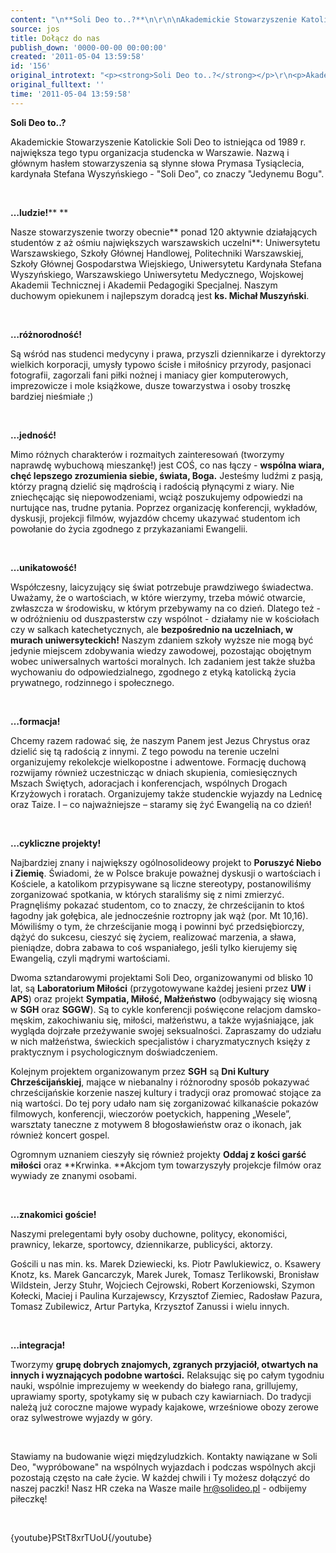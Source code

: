 ```yaml
---
content: "\n**Soli Deo to..?**\n\r\n\nAkademickie Stowarzyszenie Katolickie Soli Deo to istniejąca od 1989 r. największa tego typu organizacja studencka w Warszawie. Nazwą i głównym hasłem stowarzyszenia są słynne słowa Prymasa Tysiąclecia, kardynała Stefana Wyszyńskiego - \"Soli Deo\", co znaczy \"Jedynemu Bogu\".\n\r\n\n\_\n\r\n\n**…ludzie!****\_**\n\r\n\nNasze stowarzyszenie tworzy obecnie** ponad 120 aktywnie działających studentów\_z aż ośmiu największych warszawskich uczelni**: Uniwersytetu Warszawskiego, Szkoły Głównej Handlowej, Politechniki Warszawskiej, Szkoły Głównej Gospodarstwa Wiejskiego, Uniwersytetu Kardynała Stefana Wyszyńskiego, Warszawskiego Uniwersytetu Medycznego, Wojskowej Akademii Technicznej i Akademii Pedagogiki Specjalnej. Naszym duchowym opiekunem i najlepszym doradcą jest **ks. Michał Muszyński**.\n\r\n\n\_\n\r\n\n**…różnorodność!**\n\r\n\nSą wśród nas studenci medycyny i prawa, przyszli dziennikarze i dyrektorzy wielkich korporacji, umysły typowo ścisłe i miłośnicy przyrody, pasjonaci fotografii, zagorzali fani piłki nożnej i\_maniacy gier komputerowych, imprezowicze i mole książkowe, dusze towarzystwa i osoby troszkę bardziej nieśmiałe ;)\n\r\n\n\_\n\r\n\n**…jedność!**\n\r\n\nMimo różnych charakterów i rozmaitych zainteresowań (tworzymy naprawdę wybuchową mieszankę!) jest COŚ, co nas łączy - **wspólna wiara, chęć lepszego zrozumienia siebie, świata, Boga.** Jesteśmy ludźmi z pasją, którzy pragną dzielić się mądrością i radością płynącymi z wiary. Nie zniechęcając się niepowodzeniami, wciąż poszukujemy odpowiedzi na nurtujące nas, trudne pytania. Poprzez organizację konferencji, wykładów, dyskusji, projekcji filmów, wyjazdów chcemy ukazywać studentom ich powołanie do życia zgodnego z przykazaniami Ewangelii.\n\r\n\n\_\n\r\n\n**…unikatowość!**\n\r\n\nWspółczesny, laicyzujący się świat potrzebuje prawdziwego świadectwa. Uważamy, że o\_wartościach, w które wierzymy, trzeba mówić otwarcie, zwłaszcza w środowisku, w którym przebywamy na co dzień. Dlatego też - w odróżnieniu od duszpasterstw czy wspólnot - działamy nie w kościołach czy w salkach katechetycznych, ale **bezpośrednio na uczelniach, w murach uniwersyteckich!** Naszym zdaniem szkoły wyższe nie mogą być jedynie miejscem zdobywania wiedzy zawodowej, pozostając obojętnym wobec uniwersalnych wartości moralnych. Ich zadaniem jest także służba wychowaniu do odpowiedzialnego, zgodnego z etyką katolicką życia prywatnego, rodzinnego i społecznego.\n\r\n\n\_\n\r\n\n**…formacja!**\n\r\n\nChcemy razem radować się, że naszym Panem jest Jezus Chrystus oraz dzielić się tą radością z\_innymi. Z tego powodu na terenie uczelni organizujemy rekolekcje wielkopostne i adwentowe. Formację duchową rozwijamy również uczestnicząc w dniach skupienia, comiesięcznych Mszach Świętych, adoracjach i konferencjach, wspólnych Drogach Krzyżowych i roratach. Organizujemy także studenckie wyjazdy na Lednicę oraz Taize. I – co najważniejsze – staramy się żyć Ewangelią na co dzień!\n\r\n\n\_\n\r\n\n**…cykliczne projekty!**\n\r\n\nNajbardziej znany i największy ogólnosolideowy projekt to **Poruszyć Niebo i\_Ziemię**. Świadomi, że w Polsce brakuje poważnej dyskusji o wartościach i Kościele, a katolikom przypisywane są liczne stereotypy, postanowiliśmy zorganizować spotkania, w których staraliśmy się z nimi zmierzyć. Pragnęliśmy pokazać studentom, co to znaczy, że chrześcijanin to ktoś łagodny jak gołębica, ale jednocześnie roztropny jak wąż (por. Mt 10,16). Mówiliśmy o tym, że chrześcijanie mogą i powinni być przedsiębiorczy, dążyć do sukcesu, cieszyć się życiem, realizować marzenia, a sława, pieniądze, dobra zabawa to coś wspaniałego, jeśli tylko kierujemy się Ewangelią, czyli mądrymi wartościami.\n\r\n\nDwoma sztandarowymi projektami Soli Deo, organizowanymi od blisko 10 lat, są **Laboratorium Miłości** (przygotowywane każdej jesieni przez **UW** i **APS**) oraz projekt **Sympatia, Miłość, Małżeństwo** (odbywający się wiosną w **SGH** oraz **SGGW**). Są to cykle konferencji poświęcone relacjom damsko-męskim, zakochiwaniu się, miłości, małżeństwu, a także wyjaśniające, jak wygląda dojrzałe przeżywanie swojej seksualności. Zapraszamy do udziału w\_nich małżeństwa, świeckich specjalistów i charyzmatycznych księży z praktycznym i psychologicznym doświadczeniem.\n\r\n\nKolejnym projektem organizowanym przez **SGH** są **Dni Kultury Chrześcijańskiej**, mające w\_niebanalny i różnorodny sposób pokazywać chrześcijańskie korzenie naszej kultury i tradycji oraz promować stojące za nią wartości. Do tej pory udało nam się zorganizować kilkanaście pokazów filmowych, konferencji, wieczorów poetyckich, happening „Wesele”, warsztaty taneczne z\_motywem 8 błogosławieństw oraz o ikonach, jak również koncert gospel.\n\r\n\nOgromnym uznaniem cieszyły się również projekty **Oddaj z kości garść miłości** oraz **Krwinka. **Akcjom tym towarzyszyły projekcje filmów oraz wywiady ze znanymi osobami.\n\r\n\n\_\n\r\n\n**…znakomici goście!**\n\r\n\nNaszymi prelegentami były osoby duchowne, politycy, ekonomiści, prawnicy, lekarze, sportowcy, dziennikarze, publicyści, aktorzy.\n\r\n\nGościli u nas min. ks. Marek Dziewiecki, ks. Piotr Pawlukiewicz, o. Ksawery Knotz, ks. Marek Gancarczyk, Marek Jurek, Tomasz Terlikowski, Bronisław Wildstein, Jerzy Stuhr, Wojciech Cejrowski, Robert Korzeniowski, Szymon Kołecki, Maciej i Paulina Kurzajewscy, Krzysztof Ziemiec, Radosław Pazura, Tomasz Zubilewicz, Artur Partyka, Krzysztof Zanussi i wielu innych.\n\r\n\n\_\n\r\n\n**…integracja!**\n\r\n\nTworzymy **grupę dobrych znajomych, zgranych przyjaciół, otwartych na innych i\_wyznających podobne wartości.** Relaksując się po całym tygodniu nauki, wspólnie imprezujemy w weekendy do białego rana, grillujemy, uprawiamy sporty, spotykamy się w pubach czy kawiarniach. Do tradycji należą już coroczne majowe wypady kajakowe, wrześniowe obozy zerowe oraz sylwestrowe wyjazdy w góry.\n\r\n\n\_\n\r\n\nStawiamy na budowanie więzi międzyludzkich. Kontakty nawiązane w Soli Deo, \"wypróbowane\" na wspólnych wyjazdach i podczas wspólnych akcji pozostają często na całe życie. W każdej chwili i Ty możesz dołączyć do naszej paczki! Nasz HR czeka na Wasze maile hr@solideo.pl\_- odbijemy piłeczkę!\n\r\n\n\_\n\r\n\n{youtube}PStT8xrTUoU{/youtube}\n"
source: jos
title: Dołącz do nas
publish_down: '0000-00-00 00:00:00'
created: '2011-05-04 13:59:58'
id: '156'
original_introtext: "<p><strong>Soli Deo to..?</strong></p>\r\n<p>Akademickie Stowarzyszenie Katolickie Soli Deo to istniejąca od 1989 r. największa tego typu organizacja studencka w Warszawie. Nazwą i głównym hasłem stowarzyszenia są słynne słowa Prymasa Tysiąclecia, kardynała Stefana Wyszyńskiego - \"Soli Deo\", co znaczy \"Jedynemu Bogu\".</p>\r\n<p>\_</p>\r\n<p><strong>…ludzie!</strong><strong>\_</strong></p>\r\n<p>Nasze stowarzyszenie tworzy obecnie<strong> ponad 120 aktywnie działających studentów\_z aż ośmiu największych warszawskich uczelni</strong>: Uniwersytetu Warszawskiego, Szkoły Głównej Handlowej, Politechniki Warszawskiej, Szkoły Głównej Gospodarstwa Wiejskiego, Uniwersytetu Kardynała Stefana Wyszyńskiego, Warszawskiego Uniwersytetu Medycznego, Wojskowej Akademii Technicznej i Akademii Pedagogiki Specjalnej. Naszym duchowym opiekunem i najlepszym doradcą jest <strong>ks. Michał Muszyński</strong>.</p>\r\n<p>\_</p>\r\n<p><strong>…różnorodność!</strong></p>\r\n<p>Są wśród nas studenci medycyny i prawa, przyszli dziennikarze i dyrektorzy wielkich korporacji, umysły typowo ścisłe i miłośnicy przyrody, pasjonaci fotografii, zagorzali fani piłki nożnej i\_maniacy gier komputerowych, imprezowicze i mole książkowe, dusze towarzystwa i osoby troszkę bardziej nieśmiałe ;)</p>\r\n<p>\_</p>\r\n<p><strong>…jedność!</strong></p>\r\n<p>Mimo różnych charakterów i rozmaitych zainteresowań (tworzymy naprawdę wybuchową mieszankę!) jest COŚ, co nas łączy - <strong>wspólna wiara, chęć lepszego zrozumienia siebie, świata, Boga.</strong> Jesteśmy ludźmi z pasją, którzy pragną dzielić się mądrością i radością płynącymi z wiary. Nie zniechęcając się niepowodzeniami, wciąż poszukujemy odpowiedzi na nurtujące nas, trudne pytania. Poprzez organizację konferencji, wykładów, dyskusji, projekcji filmów, wyjazdów chcemy ukazywać studentom ich powołanie do życia zgodnego z przykazaniami Ewangelii.</p>\r\n<p>\_</p>\r\n<p><strong>…unikatowość!</strong></p>\r\n<p>Współczesny, laicyzujący się świat potrzebuje prawdziwego świadectwa. Uważamy, że o\_wartościach, w które wierzymy, trzeba mówić otwarcie, zwłaszcza w środowisku, w którym przebywamy na co dzień. Dlatego też - w odróżnieniu od duszpasterstw czy wspólnot - działamy nie w kościołach czy w salkach katechetycznych, ale <strong>bezpośrednio na uczelniach, w murach uniwersyteckich!</strong> Naszym zdaniem szkoły wyższe nie mogą być jedynie miejscem zdobywania wiedzy zawodowej, pozostając obojętnym wobec uniwersalnych wartości moralnych. Ich zadaniem jest także służba wychowaniu do odpowiedzialnego, zgodnego z etyką katolicką życia prywatnego, rodzinnego i społecznego.</p>\r\n<p>\_</p>\r\n<p><strong>…formacja!</strong></p>\r\n<p>Chcemy razem radować się, że naszym Panem jest Jezus Chrystus oraz dzielić się tą radością z\_innymi. Z tego powodu na terenie uczelni organizujemy rekolekcje wielkopostne i adwentowe. Formację duchową rozwijamy również uczestnicząc w dniach skupienia, comiesięcznych Mszach Świętych, adoracjach i konferencjach, wspólnych Drogach Krzyżowych i roratach. Organizujemy także studenckie wyjazdy na Lednicę oraz Taize. I – co najważniejsze – staramy się żyć Ewangelią na co dzień!</p>\r\n<p>\_</p>\r\n<p><strong>…cykliczne projekty!</strong></p>\r\n<p>Najbardziej znany i największy ogólnosolideowy projekt to <strong>Poruszyć Niebo i\_Ziemię</strong>. Świadomi, że w Polsce brakuje poważnej dyskusji o wartościach i Kościele, a katolikom przypisywane są liczne stereotypy, postanowiliśmy zorganizować spotkania, w których staraliśmy się z nimi zmierzyć. Pragnęliśmy pokazać studentom, co to znaczy, że chrześcijanin to ktoś łagodny jak gołębica, ale jednocześnie roztropny jak wąż (por. Mt 10,16). Mówiliśmy o tym, że chrześcijanie mogą i powinni być przedsiębiorczy, dążyć do sukcesu, cieszyć się życiem, realizować marzenia, a sława, pieniądze, dobra zabawa to coś wspaniałego, jeśli tylko kierujemy się Ewangelią, czyli mądrymi wartościami.</p>\r\n<p>Dwoma sztandarowymi projektami Soli Deo, organizowanymi od blisko 10 lat, są <strong>Laboratorium Miłości</strong> (przygotowywane każdej jesieni przez <strong>UW</strong> i <strong>APS</strong>) oraz projekt <strong>Sympatia, Miłość, Małżeństwo</strong> (odbywający się wiosną w <strong>SGH</strong> oraz <strong>SGGW</strong>). Są to cykle konferencji poświęcone relacjom damsko-męskim, zakochiwaniu się, miłości, małżeństwu, a także wyjaśniające, jak wygląda dojrzałe przeżywanie swojej seksualności. Zapraszamy do udziału w\_nich małżeństwa, świeckich specjalistów i charyzmatycznych księży z praktycznym i psychologicznym doświadczeniem.</p>\r\n<p>Kolejnym projektem organizowanym przez <strong>SGH</strong> są <strong>Dni Kultury Chrześcijańskiej</strong>, mające w\_niebanalny i różnorodny sposób pokazywać chrześcijańskie korzenie naszej kultury i tradycji oraz promować stojące za nią wartości. Do tej pory udało nam się zorganizować kilkanaście pokazów filmowych, konferencji, wieczorów poetyckich, happening „Wesele”, warsztaty taneczne z\_motywem 8 błogosławieństw oraz o ikonach, jak również koncert gospel.</p>\r\n<p>Ogromnym uznaniem cieszyły się również projekty <strong>Oddaj z kości garść miłości</strong> oraz <strong>Krwinka. </strong>Akcjom tym towarzyszyły projekcje filmów oraz wywiady ze znanymi osobami.</p>\r\n<p>\_</p>\r\n<p><strong>…znakomici goście!</strong></p>\r\n<p>Naszymi prelegentami były osoby duchowne, politycy, ekonomiści, prawnicy, lekarze, sportowcy, dziennikarze, publicyści, aktorzy.</p>\r\n<p>Gościli u nas min. ks. Marek Dziewiecki, ks. Piotr Pawlukiewicz, o. Ksawery Knotz, ks. Marek Gancarczyk, Marek Jurek, Tomasz Terlikowski, Bronisław Wildstein, Jerzy Stuhr, Wojciech Cejrowski, Robert Korzeniowski, Szymon Kołecki, Maciej i Paulina Kurzajewscy, Krzysztof Ziemiec, Radosław Pazura, Tomasz Zubilewicz, Artur Partyka, Krzysztof Zanussi i wielu innych.</p>\r\n<p>\_</p>\r\n<p><strong>…integracja!</strong></p>\r\n<p>Tworzymy <strong>grupę dobrych znajomych, zgranych przyjaciół, otwartych na innych i\_wyznających podobne wartości.</strong> Relaksując się po całym tygodniu nauki, wspólnie imprezujemy w weekendy do białego rana, grillujemy, uprawiamy sporty, spotykamy się w pubach czy kawiarniach. Do tradycji należą już coroczne majowe wypady kajakowe, wrześniowe obozy zerowe oraz sylwestrowe wyjazdy w góry.</p>\r\n<p>\_</p>\r\n<p>Stawiamy na budowanie więzi międzyludzkich. Kontakty nawiązane w Soli Deo, \"wypróbowane\" na wspólnych wyjazdach i podczas wspólnych akcji pozostają często na całe życie. W każdej chwili i Ty możesz dołączyć do naszej paczki! Nasz HR czeka na Wasze maile <a href=\"mailto:hr.MALPKA.solideo.pl\">hr@solideo.pl</a>\_- odbijemy piłeczkę!</p>\r\n<p>\_</p>\r\n<p style=\"text-align: center;\">{youtube}PStT8xrTUoU{/youtube}</p>"
original_fulltext: ''
time: '2011-05-04 13:59:58'
---
```

**Soli Deo to..?**


Akademickie Stowarzyszenie Katolickie Soli Deo to istniejąca od 1989 r. największa tego typu organizacja studencka w Warszawie. Nazwą i głównym hasłem stowarzyszenia są słynne słowa Prymasa Tysiąclecia, kardynała Stefana Wyszyńskiego - "Soli Deo", co znaczy "Jedynemu Bogu".


 


**…ludzie!**** **


Nasze stowarzyszenie tworzy obecnie** ponad 120 aktywnie działających studentów z aż ośmiu największych warszawskich uczelni**: Uniwersytetu Warszawskiego, Szkoły Głównej Handlowej, Politechniki Warszawskiej, Szkoły Głównej Gospodarstwa Wiejskiego, Uniwersytetu Kardynała Stefana Wyszyńskiego, Warszawskiego Uniwersytetu Medycznego, Wojskowej Akademii Technicznej i Akademii Pedagogiki Specjalnej. Naszym duchowym opiekunem i najlepszym doradcą jest **ks. Michał Muszyński**.


 


**…różnorodność!**


Są wśród nas studenci medycyny i prawa, przyszli dziennikarze i dyrektorzy wielkich korporacji, umysły typowo ścisłe i miłośnicy przyrody, pasjonaci fotografii, zagorzali fani piłki nożnej i maniacy gier komputerowych, imprezowicze i mole książkowe, dusze towarzystwa i osoby troszkę bardziej nieśmiałe ;)


 


**…jedność!**


Mimo różnych charakterów i rozmaitych zainteresowań (tworzymy naprawdę wybuchową mieszankę!) jest COŚ, co nas łączy - **wspólna wiara, chęć lepszego zrozumienia siebie, świata, Boga.** Jesteśmy ludźmi z pasją, którzy pragną dzielić się mądrością i radością płynącymi z wiary. Nie zniechęcając się niepowodzeniami, wciąż poszukujemy odpowiedzi na nurtujące nas, trudne pytania. Poprzez organizację konferencji, wykładów, dyskusji, projekcji filmów, wyjazdów chcemy ukazywać studentom ich powołanie do życia zgodnego z przykazaniami Ewangelii.


 


**…unikatowość!**


Współczesny, laicyzujący się świat potrzebuje prawdziwego świadectwa. Uważamy, że o wartościach, w które wierzymy, trzeba mówić otwarcie, zwłaszcza w środowisku, w którym przebywamy na co dzień. Dlatego też - w odróżnieniu od duszpasterstw czy wspólnot - działamy nie w kościołach czy w salkach katechetycznych, ale **bezpośrednio na uczelniach, w murach uniwersyteckich!** Naszym zdaniem szkoły wyższe nie mogą być jedynie miejscem zdobywania wiedzy zawodowej, pozostając obojętnym wobec uniwersalnych wartości moralnych. Ich zadaniem jest także służba wychowaniu do odpowiedzialnego, zgodnego z etyką katolicką życia prywatnego, rodzinnego i społecznego.


 


**…formacja!**


Chcemy razem radować się, że naszym Panem jest Jezus Chrystus oraz dzielić się tą radością z innymi. Z tego powodu na terenie uczelni organizujemy rekolekcje wielkopostne i adwentowe. Formację duchową rozwijamy również uczestnicząc w dniach skupienia, comiesięcznych Mszach Świętych, adoracjach i konferencjach, wspólnych Drogach Krzyżowych i roratach. Organizujemy także studenckie wyjazdy na Lednicę oraz Taize. I – co najważniejsze – staramy się żyć Ewangelią na co dzień!


 


**…cykliczne projekty!**


Najbardziej znany i największy ogólnosolideowy projekt to **Poruszyć Niebo i Ziemię**. Świadomi, że w Polsce brakuje poważnej dyskusji o wartościach i Kościele, a katolikom przypisywane są liczne stereotypy, postanowiliśmy zorganizować spotkania, w których staraliśmy się z nimi zmierzyć. Pragnęliśmy pokazać studentom, co to znaczy, że chrześcijanin to ktoś łagodny jak gołębica, ale jednocześnie roztropny jak wąż (por. Mt 10,16). Mówiliśmy o tym, że chrześcijanie mogą i powinni być przedsiębiorczy, dążyć do sukcesu, cieszyć się życiem, realizować marzenia, a sława, pieniądze, dobra zabawa to coś wspaniałego, jeśli tylko kierujemy się Ewangelią, czyli mądrymi wartościami.


Dwoma sztandarowymi projektami Soli Deo, organizowanymi od blisko 10 lat, są **Laboratorium Miłości** (przygotowywane każdej jesieni przez **UW** i **APS**) oraz projekt **Sympatia, Miłość, Małżeństwo** (odbywający się wiosną w **SGH** oraz **SGGW**). Są to cykle konferencji poświęcone relacjom damsko-męskim, zakochiwaniu się, miłości, małżeństwu, a także wyjaśniające, jak wygląda dojrzałe przeżywanie swojej seksualności. Zapraszamy do udziału w nich małżeństwa, świeckich specjalistów i charyzmatycznych księży z praktycznym i psychologicznym doświadczeniem.


Kolejnym projektem organizowanym przez **SGH** są **Dni Kultury Chrześcijańskiej**, mające w niebanalny i różnorodny sposób pokazywać chrześcijańskie korzenie naszej kultury i tradycji oraz promować stojące za nią wartości. Do tej pory udało nam się zorganizować kilkanaście pokazów filmowych, konferencji, wieczorów poetyckich, happening „Wesele”, warsztaty taneczne z motywem 8 błogosławieństw oraz o ikonach, jak również koncert gospel.


Ogromnym uznaniem cieszyły się również projekty **Oddaj z kości garść miłości** oraz **Krwinka. **Akcjom tym towarzyszyły projekcje filmów oraz wywiady ze znanymi osobami.


 


**…znakomici goście!**


Naszymi prelegentami były osoby duchowne, politycy, ekonomiści, prawnicy, lekarze, sportowcy, dziennikarze, publicyści, aktorzy.


Gościli u nas min. ks. Marek Dziewiecki, ks. Piotr Pawlukiewicz, o. Ksawery Knotz, ks. Marek Gancarczyk, Marek Jurek, Tomasz Terlikowski, Bronisław Wildstein, Jerzy Stuhr, Wojciech Cejrowski, Robert Korzeniowski, Szymon Kołecki, Maciej i Paulina Kurzajewscy, Krzysztof Ziemiec, Radosław Pazura, Tomasz Zubilewicz, Artur Partyka, Krzysztof Zanussi i wielu innych.


 


**…integracja!**


Tworzymy **grupę dobrych znajomych, zgranych przyjaciół, otwartych na innych i wyznających podobne wartości.** Relaksując się po całym tygodniu nauki, wspólnie imprezujemy w weekendy do białego rana, grillujemy, uprawiamy sporty, spotykamy się w pubach czy kawiarniach. Do tradycji należą już coroczne majowe wypady kajakowe, wrześniowe obozy zerowe oraz sylwestrowe wyjazdy w góry.


 


Stawiamy na budowanie więzi międzyludzkich. Kontakty nawiązane w Soli Deo, "wypróbowane" na wspólnych wyjazdach i podczas wspólnych akcji pozostają często na całe życie. W każdej chwili i Ty możesz dołączyć do naszej paczki! Nasz HR czeka na Wasze maile hr@solideo.pl - odbijemy piłeczkę!


 


{youtube}PStT8xrTUoU{/youtube}


<!--{{json:{"created_date":"2011-05-04 13:59:58","publish_down":"0000-00-00 00:00:00","id":"156"}}}-->